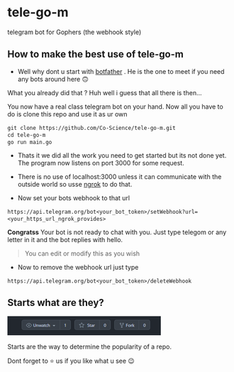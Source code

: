 # tele-go-m
telegram bot for Gophers (the webhook style)

## How to make the best use of tele-go-m

- Well why dont u start with [botfather](https://t.me/botfather) . He is the one to meet if you need any bots around here 🙃

What you already did that ? Huh well i guess that all there is then... 

You now have a real class telegram bot on your hand. Now all you have to do is clone this repo and use it as ur own

```
git clone https://github.com/Co-Science/tele-go-m.git
cd tele-go-m
go run main.go
```

- Thats it we did all the work you need to get started but its not done yet. The program now listens on port 3000 for some request.

- There is no use of localhost:3000 unless it can communicate with the outside world so usse [ngrok](https://ngrok.com/) to do that.

- Now set your bots webhook to that url
```
https://api.telegram.org/bot<your_bot_token>/setWebhook?url=<your_https_url_ngrok_provides>
```

__Congratss__ Your bot is not ready to chat with you. Just type telegom or any letter in it and the bot replies with hello.

> You can edit or modify this as you wish

- Now to remove the webhook url just type 

```
https://api.telegram.org/bot<your_bot_token>/deleteWebhook
```

## Starts what are they?

![stars_in_github](./Resources/img/starts.png)

Starts are the way to determine the popularity of a repo.

Dont forget to ⭐ us if you like what u see 😉
